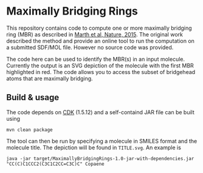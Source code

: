# Maximally Bridging Rings

This repository contains code to compute one or more maximally bridging ring (MBR) as described in
[Marth et al, Nature, 2015](http://dx.doi.org/10.1038/nature16440). The original work described
the method and provide an online tool to run the computation on a submitted SDF/MOL file. However
no source code was provided.

The code here can be used to identify the MBR(s) in an input molecule. Currently the output is an SVG
depiction of the molecule with the first MBR highlighted in red. The code allows you to access the subset
of bridgehead atoms that are maximally bridging.

## Build & usage

The code depends on [CDK](https://github.com/cdk/cdk) (1.5.12) and a self-containd JAR file can be built
using
```
mvn clean package
```
The tool can then be run by specifying a molecule in SMILES format and the molecule title. The depiction
will be found in `TITLE.svg`. An example is
```
java -jar target/MaximallyBridgingRings-1.0-jar-with-dependencies.jar "CC(C)C1CCC2(C3C1C2CC=C3C)C" Copaene
```